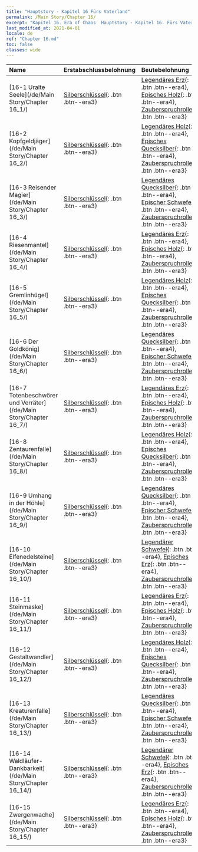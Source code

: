 ```yaml
---
title: "Hauptstory - Kapitel 16 Fürs Vaterland"
permalink: /Main Story/Chapter 16/
excerpt: "Kapitel 16. Era of Chaos  Hauptstory - Kapitel 16. Fürs Vaterland"
last_modified_at: 2021-04-01
locale: de
ref: "Chapter 16.md"
toc: false
classes: wide
---
```


  | Name |  Erstabschlussbelohnung | Beutebelohnung |
  |:------------|:------------|:------------| 
  | [16-1 Uralte Seele](/de/Main Story/Chapter 16_1/) | [Silberschlüssel](/de/Items/con_693/){: .btn .btn--era3} | [Legendäres Erz](/de/Items/mat_54/){: .btn .btn--era4}, [Episches Holz](/de/Items/mat_48/){: .btn .btn--era4}, [Zauberspruchrollen](/de/Items/con_694/){: .btn .btn--era3} |
  | [16-2 Kopfgeldjäger](/de/Main Story/Chapter 16_2/) | [Silberschlüssel](/de/Items/con_693/){: .btn .btn--era3} | [Legendäres Holz](/de/Items/mat_55/){: .btn .btn--era4}, [Episches Quecksilber](/de/Items/mat_49/){: .btn .btn--era4}, [Zauberspruchrollen](/de/Items/con_694/){: .btn .btn--era3} |
  | [16-3 Reisender Magier](/de/Main Story/Chapter 16_3/) | [Silberschlüssel](/de/Items/con_693/){: .btn .btn--era3} | [Legendäres Quecksilber](/de/Items/mat_56/){: .btn .btn--era4}, [Epischer Schwefel](/de/Items/mat_50/){: .btn .btn--era4}, [Zauberspruchrollen](/de/Items/con_694/){: .btn .btn--era3} |
  | [16-4 Riesenmantel](/de/Main Story/Chapter 16_4/) | [Silberschlüssel](/de/Items/con_693/){: .btn .btn--era3} | [Legendäres Erz](/de/Items/mat_54/){: .btn .btn--era4}, [Episches Holz](/de/Items/mat_48/){: .btn .btn--era4}, [Zauberspruchrollen](/de/Items/con_694/){: .btn .btn--era3} |
  | [16-5 Gremlinhügel](/de/Main Story/Chapter 16_5/) | [Silberschlüssel](/de/Items/con_693/){: .btn .btn--era3} | [Legendäres Holz](/de/Items/mat_55/){: .btn .btn--era4}, [Episches Quecksilber](/de/Items/mat_49/){: .btn .btn--era4}, [Zauberspruchrollen](/de/Items/con_694/){: .btn .btn--era3} |
  | [16-6 Der Goldkönig](/de/Main Story/Chapter 16_6/) | [Silberschlüssel](/de/Items/con_693/){: .btn .btn--era3} | [Legendäres Quecksilber](/de/Items/mat_56/){: .btn .btn--era4}, [Epischer Schwefel](/de/Items/mat_50/){: .btn .btn--era4}, [Zauberspruchrollen](/de/Items/con_694/){: .btn .btn--era3} |
  | [16-7 Totenbeschwörer und Verräter](/de/Main Story/Chapter 16_7/) | [Silberschlüssel](/de/Items/con_693/){: .btn .btn--era3} | [Legendäres Erz](/de/Items/mat_54/){: .btn .btn--era4}, [Episches Holz](/de/Items/mat_48/){: .btn .btn--era4}, [Zauberspruchrollen](/de/Items/con_694/){: .btn .btn--era3} |
  | [16-8 Zentaurenfalle](/de/Main Story/Chapter 16_8/) | [Silberschlüssel](/de/Items/con_693/){: .btn .btn--era3} | [Legendäres Holz](/de/Items/mat_55/){: .btn .btn--era4}, [Episches Quecksilber](/de/Items/mat_49/){: .btn .btn--era4}, [Zauberspruchrollen](/de/Items/con_694/){: .btn .btn--era3} |
  | [16-9 Umhang in der Höhle](/de/Main Story/Chapter 16_9/) | [Silberschlüssel](/de/Items/con_693/){: .btn .btn--era3} | [Legendäres Quecksilber](/de/Items/mat_56/){: .btn .btn--era4}, [Epischer Schwefel](/de/Items/mat_50/){: .btn .btn--era4}, [Zauberspruchrollen](/de/Items/con_694/){: .btn .btn--era3} |
  | [16-10 Elfenedelsteine](/de/Main Story/Chapter 16_10/) | [Silberschlüssel](/de/Items/con_693/){: .btn .btn--era3} | [Legendärer Schwefel](/de/Items/mat_57/){: .btn .btn--era4}, [Episches Erz](/de/Items/mat_47/){: .btn .btn--era4}, [Zauberspruchrollen](/de/Items/con_694/){: .btn .btn--era3} |
  | [16-11 Steinmaske](/de/Main Story/Chapter 16_11/) | [Silberschlüssel](/de/Items/con_693/){: .btn .btn--era3} | [Legendäres Erz](/de/Items/mat_54/){: .btn .btn--era4}, [Episches Holz](/de/Items/mat_48/){: .btn .btn--era4}, [Zauberspruchrollen](/de/Items/con_694/){: .btn .btn--era3} |
  | [16-12 Gestaltwandler](/de/Main Story/Chapter 16_12/) | [Silberschlüssel](/de/Items/con_693/){: .btn .btn--era3} | [Legendäres Holz](/de/Items/mat_55/){: .btn .btn--era4}, [Episches Quecksilber](/de/Items/mat_49/){: .btn .btn--era4}, [Zauberspruchrollen](/de/Items/con_694/){: .btn .btn--era3} |
  | [16-13 Kreaturenfalle](/de/Main Story/Chapter 16_13/) | [Silberschlüssel](/de/Items/con_693/){: .btn .btn--era3} | [Legendäres Quecksilber](/de/Items/mat_56/){: .btn .btn--era4}, [Epischer Schwefel](/de/Items/mat_50/){: .btn .btn--era4}, [Zauberspruchrollen](/de/Items/con_694/){: .btn .btn--era3} |
  | [16-14 Waldläufer-Dankbarkeit](/de/Main Story/Chapter 16_14/) | [Silberschlüssel](/de/Items/con_693/){: .btn .btn--era3} | [Legendärer Schwefel](/de/Items/mat_57/){: .btn .btn--era4}, [Episches Erz](/de/Items/mat_47/){: .btn .btn--era4}, [Zauberspruchrollen](/de/Items/con_694/){: .btn .btn--era3} |
  | [16-15 Zwergenwache](/de/Main Story/Chapter 16_15/) | [Silberschlüssel](/de/Items/con_693/){: .btn .btn--era3} | [Legendäres Erz](/de/Items/mat_54/){: .btn .btn--era4}, [Episches Holz](/de/Items/mat_48/){: .btn .btn--era4}, [Zauberspruchrollen](/de/Items/con_694/){: .btn .btn--era3} |
